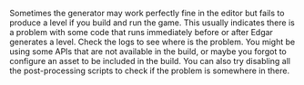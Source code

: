 [//]: # "Generator works in the editor but not in the build"

Sometimes the generator may work perfectly fine in the editor but fails to produce a level if you build and run the game. This usually indicates there is a problem with some code that runs immediately before or after Edgar generates a level. Check the logs to see where is the problem. You might be using some APIs that are not available in the build, or maybe you forgot to configure an asset to be included in the build. You can also try disabling all the post-processing scripts to check if the problem is somewhere in there.